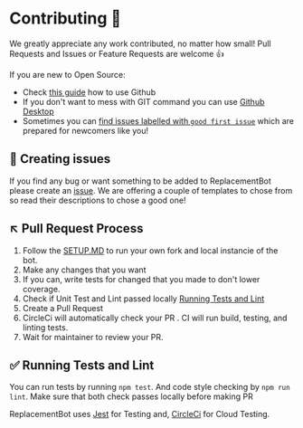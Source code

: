 # Contributing 👥 

We greatly appreciate any work contributed, no matter how small! Pull Requests and Issues or Feature Requests are welcome 👍

If you are new to Open Source:
- Check [this guide](https://help.github.com/en/github/getting-started-with-github) how to use Github
- If you don't want to mess with GIT command you can use [Github Desktop](https://desktop.github.com)
- Sometimes you can [find issues labelled with `good first issue`](https://github.com/MrBartusek/ReplacementBot/labels/good%20first%20issue) which are prepared for newcomers like you!


## 🐞 Creating issues

If you find any bug or want something to be added to ReplacementBot please create an [issue](https://github.com/MrBartusek/ReplacementBot/issues). We are offering a couple of templates to chose from so read their descriptions to chose a good one!

## ↖️ Pull Request Process

1. Follow the [SETUP.MD](SETUP.MD) to run your own fork and local instancie of the bot.
2. Make any changes that you want
3. If you can, write tests for changed that you made to don't lower coverage.
4. Check if Unit Test and Lint passed locally [Running Tests and Lint](#✅-Running-Tests-and-Lint)
5. Create a Pull Request
6. CircleCi will automatically check your PR . CI will run build, testing, and linting tests.
7. Wait for maintainer to review your PR.

## ✅ Running Tests and Lint 
You can run tests by running `npm test`. And code style checking by `npm run lint`. Make sure that both check passes locally before making PR

ReplacementBot uses [Jest](https://jestjs.io) for Testing and, [CircleCi](https://circleci.com) for Cloud Testing.